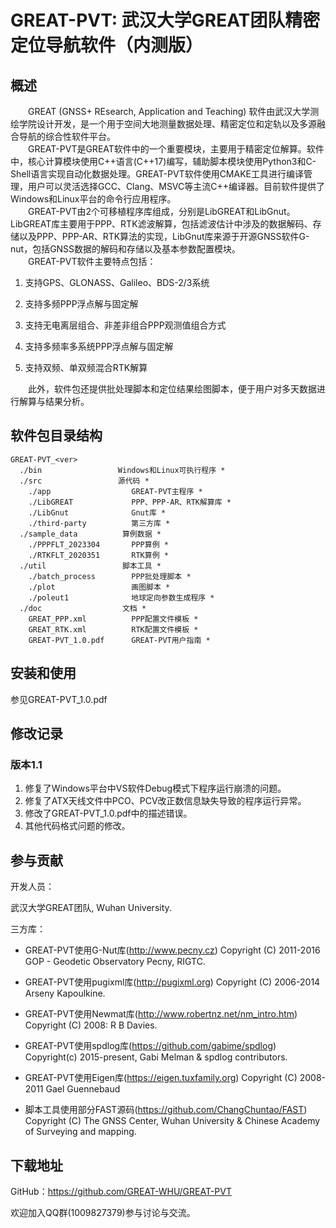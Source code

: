 # GREAT-PVT: 武汉大学GREAT团队精密定位导航软件（内测版）

## 概述

&emsp;&emsp;GREAT (GNSS+ REsearch, Application and Teaching) 软件由武汉大学测绘学院设计开发，是一个用于空间大地测量数据处理、精密定位和定轨以及多源融合导航的综合性软件平台。<br />
&emsp;&emsp;GREAT-PVT是GREAT软件中的一个重要模块，主要用于精密定位解算。软件中，核心计算模块使用C++语言(C++17)编写，辅助脚本模块使用Python3和C-Shell语言实现自动化数据处理。GREAT-PVT软件使用CMAKE工具进行编译管理，用户可以灵活选择GCC、Clang、MSVC等主流C++编译器。目前软件提供了Windows和Linux平台的命令行应用程序。<br />
&emsp;&emsp;GREAT-PVT由2个可移植程序库组成，分别是LibGREAT和LibGnut。LibGREAT库主要用于PPP、RTK滤波解算，包括滤波估计中涉及的数据解码、存储以及PPP、PPP-AR、RTK算法的实现，LibGnut库来源于开源GNSS软件G-nut，包括GNSS数据的解码和存储以及基本参数配置模块。<br />
&emsp;&emsp;GREAT-PVT软件主要特点包括：
1. 支持GPS、GLONASS、Galileo、BDS-2/3系统 

2. 支持多频PPP浮点解与固定解

3. 支持无电离层组合、非差非组合PPP观测值组合方式

4. 支持多频率多系统PPP浮点解与固定解
   
5. 支持双频、单双频混合RTK解算
   

&emsp;&emsp;此外，软件包还提供批处理脚本和定位结果绘图脚本，便于用户对多天数据进行解算与结果分析。

## 软件包目录结构
```shell
GREAT-PVT_<ver>	
  ./bin	                Windows和Linux可执行程序 *
  ./src	                源代码 *
    ./app                  GREAT-PVT主程序 *
    ./LibGREAT             PPP、PPP-AR、RTK解算库 *
    ./LibGnut              Gnut库 *
    ./third-party          第三方库 *
  ./sample_data          算例数据 *
    ./PPPFLT_2023304       PPP算例 *
    ./RTKFLT_2020351       RTK算例 *
  ./util                 脚本工具 *
    ./batch_process        PPP批处理脚本 *
    ./plot                 画图脚本 *
    ./poleut1              地球定向参数生成程序 *
  ./doc                  文档 *
    GREAT_PPP.xml          PPP配置文件模板 *
    GREAT_RTK.xml          RTK配置文件模板 *
    GREAT-PVT_1.0.pdf      GREAT-PVT用户指南 *
```

## 安装和使用

参见GREAT-PVT_1.0.pdf

## 修改记录
### 版本1.1
1. 修复了Windows平台中VS软件Debug模式下程序运行崩溃的问题。
2. 修复了ATX天线文件中PCO、PCV改正数信息缺失导致的程序运行异常。
3. 修改了GREAT-PVT_1.0.pdf中的描述错误。
3. 其他代码格式问题的修改。

## 参与贡献

开发人员：

武汉大学GREAT团队, Wuhan University.

三方库：

* GREAT-PVT使用G-Nut库(http://www.pecny.cz)
  Copyright (C) 2011-2016 GOP - Geodetic Observatory Pecny, RIGTC.
  
* GREAT-PVT使用pugixml库(http://pugixml.org)
Copyright (C) 2006-2014 Arseny Kapoulkine.

* GREAT-PVT使用Newmat库(http://www.robertnz.net/nm_intro.htm)
Copyright (C) 2008: R B Davies.

* GREAT-PVT使用spdlog库(https://github.com/gabime/spdlog)
  Copyright(c) 2015-present, Gabi Melman & spdlog contributors.

* GREAT-PVT使用Eigen库(https://eigen.tuxfamily.org)
  Copyright (C) 2008-2011 Gael Guennebaud

* 脚本工具使用部分FAST源码(https://github.com/ChangChuntao/FAST)
Copyright (C) The GNSS Center, Wuhan University & Chinese Academy of Surveying and mapping.

## 下载地址

GitHub：https://github.com/GREAT-WHU/GREAT-PVT

欢迎加入QQ群(1009827379)参与讨论与交流。

